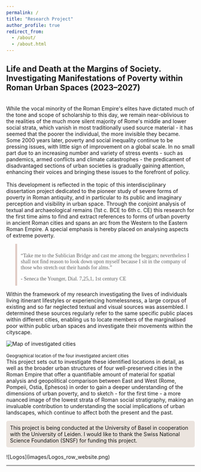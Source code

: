 ```yaml
---
permalink: /
title: "Research Project"
author_profile: true
redirect_from: 
  - /about/
  - /about.html
---      
```

## Life and Death at the Margins of Society. <br> Investigating Manifestations of Poverty within Roman Urban Spaces (2023–2027)

<br>
While the vocal minority of the Roman Empire's elites have dictated much of the tone and scope of scholarship to this day, we remain near-oblivious to the realities of the much more silent majority of Rome's middle and lower social strata, which vanish in most traditionally used source material - it has seemed that the poorer the individual, the more invisible they became. Some 2000 years later, poverty and social inequality continue to be pressing issues, with little sign of improvement on a global scale. In no small part due to an increasing number and variety of stress events - such as pandemics, armed conflicts and climate catastrophes - the predicament of disadvantaged sections of urban societies is gradually gaining attention, enhancing their voices and bringing these issues to the forefront of policy.<br>
<br>
This development is reflected in the topic of this interdisciplinary dissertation project dedicated to the pioneer study of severe forms of poverty in Roman antiquity, and in particular to its public and imaginary perception and visibility in urban space. Through the conjoint analysis of textual and archaeological remains (1st c. BCE to 6th c. CE) this research for the first time aims to find and extract references to forms of urban poverty in ancient Roman cities and spans an arc from the Western to the Eastern Roman Empire. A special emphasis is hereby placed on analysing aspects of extreme poverty.<br>

<blockquote style="border-left: 5px solid #E0CBC4; padding: 10px; font-family: 'Cormorant Garamond', serif;">
  <p>“Take me to the Sublician Bridge and cast me among the beggars; nevertheless I shall not find reason to look down upon myself because I sit in the company of those who stretch out their hands for alms.”</p>
  <footer>- Seneca the Younger, Dial. 7,25,1, 1st century CE</footer>
</blockquote>

 Within the framework of my research investigating the lives of individuals living itinerant lifestyles or experiencing homelessness, a large corpus of existing and so far neglected textual and visual sources was assembled. I determined these sources regularly refer to the same specific public places within different cities, enabling us to locate members of the marginalised poor within public urban spaces and investigate their movements within the cityscape.<br> 

![Map of investigated cities](images/Siegenthaler_map_cities_overview.png)

<small>Geographical location of the four investigated ancient cities</small> 
<br>
This project sets out to investigate these identified locations in detail, as well as the broader urban structures of four well-preserved cities in the Roman Empire that offer a quantifiable amount of material for spatial analysis and geopolitical comparison between East and West (Rome, Pompeii, Ostia, Ephesos) in order to gain a deeper understanding of the dimensions of urban poverty, and to sketch - for the first time - a more nuanced image of the lowest strata of Roman social stratigraphy, making an invaluable contribution to understanding the social implications of urban landscapes, which continue to affect both the present and the past.
<br>

<div style="background-color: #EBE4DE; color: #131310; padding: 10px; border-radius: 5px;">
  This project is being conducted at the University of Basel in cooperation with the University of Leiden. I would like to thank the Swiss National Science Foundation (SNSF) for funding this project.
</div>


<br>
![Logos](images/Logos_row_website.png)

<br>

--------
